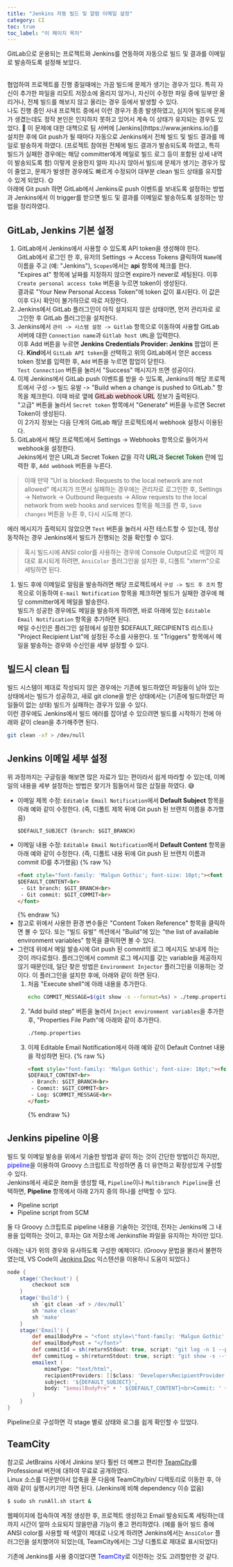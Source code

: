 ```yaml
---
title: "Jenkins 자동 빌드 및 알람 이메일 설정"
category: CI
toc: true
toc_label: "이 페이지 목차"
---
```


GitLab으로 운용되는 프로젝트와 Jenkins를 연동하여 자동으로 빌드 및 결과를 이메일로 발송하도록 설정해 보았다.

<br>
협업하여 프로젝트를 진행 중일때에는 가끔 빌드에 문제가 생기는 경우가 있다. 특히 자신이 추가한 파일을 리모트 저장소에 올리지 않거나, 자신이 수정한 파일 중에 일부만 올리거나, 전체 빌드를 해보지 않고 올리는 경우 등에서 발생할 수 있다.

<br>
나도 진행 중인 사내 프로젝트 중에서 이런 경우가 종종 발생하였고, 심지어 빌드에 문제가 생겼는데도 정작 본인은 인지하지 못하고 있어서 계속 이 상태가 유지되는 경우도 있었다. 🚩  
이 문제에 대한 대책으로 팀 서버에 [Jenkins](https://www.jenkins.io/)를 설치한 후에 Git push가 될 때마다 자동으로 Jenkins에서 전체 빌드 및 빌드 결과를 메일로 발송하게 하였다. (프로젝트 참여원 전체에 빌드 결과가 발송되도록 하였고, 특히 빌드가 실패한 경우에는 해당 committer에게 메일로 빌드 로그 등이 포함된 상세 내역이 발송되도록 함)  
이렇게 운용한지 얼마 지나지 않아서 빌드에 문제가 생기는 경우가 많이 줄었고, 문제가 발생한 경우에도 빠르게 수정되어 대부분 clean 빌드 상태를 유지할 수 있게 되었다. 🌞

<br>
아래에 Git push 하면 GitLab에서 Jenkins로 push 이벤트를 보내도록 설정하는 방법과 Jenkins에서 이 trigger를 받으면 빌드 및 결과를 이메일로 발송하도록 설정하는 방법을 정리하였다.

## GitLab, Jenkins 기본 설정
1. GitLab에서 Jenkins에서 사용할 수 있도록 API token을 생성해야 한다.  
GitLab에서 로그인 한 후, 유저의 Settings -> Access Tokens 클릭하여 `Name`에 이름을 주고 (예: "Jenkins"), `Scopes`에서는 **api** 항목에 체크를 한다.  
"Expires at" 항목에 날짜를 지정하지 않으면 expire가 never로 세팅된다. 이후 `Create personal access toke` 버튼을 누르면 token이 생성된다.  
결과로 "Your New Personal Access Token"에 token 값이 표시된다. 이 값은 이후 다시 확인이 불가하므로 따로 저장한다.
1. Jenkins에서 GitLab 플러그인이 아직 설치되지 않은 상태이면, 먼저 관리자로 로그인한 후 GitLab 플러그인을 설치한다.
1. Jenkins에서 `관리 -> 시스템 설정 -> Gitlab` 항목으로 이동하여 사용할 GitLab 서버에 대한 `Connection name`과 `Gitlab host URL`을 입력한다.  
이후 Add 버튼을 누르면 **Jenkins Credentials Provider: Jenkins** 팝업이 뜬다. **Kind**에서 `GitLab API token`을 선택하고 위의 GitLab에서 얻은 access token 정보를 입력한 후, `Add` 버튼을 누르면 팝업이 닫힌다.  
`Test Connection` 버튼을 눌러서 "Success" 메시지가 뜨면 성공이다.
1. 이제 Jenkins에서 GitLab push 이벤트를 받을 수 있도록, Jenkins의 해당 프로젝트에서 구성 -> 빌드 유발 -> "Build when a change is pushed to GitLab." 항목을 체크한다. 이때 바로 옆에 <mark style='background-color: #ffdce0'>GitLab webhook URL</mark> 정보가 출력된다.  
"고급" 버튼을 눌러서 `Secret token` 항목에서 "Generate" 버튼을 누르면 Secret Token이 생성된다.  
이 2가지 정보는 다음 단계의 GitLab 해당 프로젝트에서 webhook 설정시 이용된다.
1. GitLab에서 해당 프로젝트에서 Settings -> Webhooks 항목으로 들어가서 webhook을 설정한다.  
Jekins에서 얻은 URL과 Secret Token 값을 각각 <mark style='background-color: #dcffe4'>URL</mark>과 <mark style='background-color: #dcffe4'>Secret Token</mark> 란에 입력한 후, `Add webhook` 버튼을 누른다.
> 이때 만약 "Url is blocked: Requests to the local network are not allowed" 메시지가 뜨면서 실패하는 경우에는 관리자로 로그인한 후, Settings -> Network -> Outbound Requests -> Allow requests to the local network from web hooks and services 항목을 체크를 켠 후, `Save changes` 버튼을 누른 후, 다시 시도해 본다.

   에러 메시지가 출력되지 않았으면 `Test` 버튼을 눌러서 사전 테스트할 수 있는데, 정상 동작하는 경우 Jenkins에서 빌드가 진행되는 것을 확인할 수 있다.
> 혹시 빌드시에 ANSI color를 사용하는 경우에 Console Output으로 색깔이 제대로 표시되게 하려면, `AnsiColor` 플러그인을 설치한 후, 디폴트 "xterm"으로 세팅하면 된다.
1. 빌드 후에 이메일로 알림을 발송하려면 해당 프로젝트에서 `구성 -> 빌드 후 조치` 항목으로 이동하여 `E-mail Notification` 항목을 체크하면 빌드가 실패한 경우에 해당 committer에게 메일을 발송한다.  
빌드가 성공한 경우에도 메일을 발송하게 하려면, 바로 아래에 있는 `Editable Email Notification` 항목을 추가하면 된다.  
메일 수신인은 플러그인 설정에서 설정한 $DEFAULT_RECIPIENTS 리스트나 "Project Recipient List"에 설정된 주소를 사용한다. 또 "Triggers" 항목에서 메일을 발송하는 경우와 수신인을 세부 설정할 수 있다.

## 빌드시 clean 팁
빌드 시스템이 제대로 작성되지 않은 경우에는 기존에 빌드하였던 파일들이 남아 있는 상태에서는 빌드가 성공하고, 새로 git clone을 받은 상태에서는 (기존에 빌드하였던 파일들이 없는 상태) 빌드가 실패하는 경우가 있을 수 있다.  
이런 경우에도 Jenkins에서 빌드 에러를 잡아낼 수 있으려면 빌드를 시작하기 전에 아래와 같이 clean을 추가해주면 된다.
```sh
git clean -xf > /dev/null
```

## Jenkins 이메일 세부 설정
위 과정까지는 구글링을 해보면 많은 자료가 있는 편이라서 쉽게 따라할 수 있는데, 이메일의 내용을 세부 설정하는 방법은 찾기가 힘들어서 많은 삽질을 하였다. 😅  
- 이메일 제목 수정: `Editable Email Notification`에서 **Default Subject** 항목을 아래 예와 같이 수정한다. (즉, 디폴트 제목 뒤에 Git push 된 브랜치 이름을 추가했음)
  ```html
  $DEFAULT_SUBJECT (branch: $GIT_BRANCH)
  ```
- 이메일 내용 수정: `Editable Email Notification`에서 **Default Content** 항목을 아래 예와 같이 수정한다. (즉, 디폴트 내용 뒤에 Git push 된 브랜치 이름과 commit ID를 추가했음)
  {% raw %}
  ```html
  <font style="font-family: 'Malgun Gothic'; font-size: 10pt;"><font color='#1f4e79'>
  $DEFAULT_CONTENT<br>
   - Git branch: $GIT_BRANCH<br>
   - Git commit: $GIT_COMMIT<br>
  </font>
  ```
  {% endraw %}
- 참고로 위에서 사용한 환경 변수들은 "Content Token Reference" 항목을 클릭하면 볼 수 있다. 또는 "빌드 유발" 섹션에서 "Build"에 있는 "the list of available environment variables" 항목을 클릭하면 볼 수 있다.
- 그런데 위에서 메일 발송시에 Git push 된 commit의 로그 메시지도 보내게 하는 것이 까다로웠다. 플러그인에서 commit 로그 메시지를 갖는 variable을 제공하지 않기 때문인데, 일단 찾은 방법은 `Environment Injector` 플러그인을 이용하는 것이다. 이 플러그인을 설치한 후에, 아래와 같이 하면 된다.
   1. 처음 "Execute shell"에 아래 내용을 추가한다.
      ```sh
      echo COMMIT_MESSAGE=$(git show -s --format=%s) > ./temp.properties
      ```
   1. "Add build step" 버튼을 눌러서 `Inject environment variables`을 추가한 후, "Properties File Path"에 아래와 같이 추가한다.
      ```sh
      ./temp.properties
      ```
   1. 이제 Editable Email Notification에서 아래 예와 같이 Default Contnet 내용을 작성하면 된다.
      {% raw %}
      ```html
      <font style="font-family: 'Malgun Gothic'; font-size: 10pt;"><font color='#1f4e79'>
      $DEFAULT_CONTENT<br>
       - Branch: $GIT_BRANCH<br>
       - Commit: $GIT_COMMIT<br>
       - Log: $COMMIT_MESSAGE<br>
      </font>
      ```
      {% endraw %}

## Jenkins pipeline 이용
빌드 및 이메일 발송을 위에서 기술한 방법과 같이 하는 것이 간단한 방법이긴 하지만, <font color=blue>pipeline</font>을 이용하여 Groovy 스크립트로 작성하면 좀 더 유연하고 확장성있게 구성할 수 있다.  
Jenkins에서 새로운 item을 생성할 때, `Pipeline`이나 `Multibranch Pipeline`을 선택하면, **Pipeline** 항목에서 아래 2가지 중의 하나를 선택할 수 있다.
- Pipeline script
- Pipeline script from SCM

둘 다 Groovy 스크립트로 pipeline 내용을 기술하는 것인데, 전자는 Jenkins에 그 내용을 입력하는 것이고, 후자는 Git 저장소에 Jenkinsfile 파일을 유지하는 차이만 있다.  

아래는 내가 위의 경우와 유사하도록 구성한 예제이다. (Groovy 문법을 몰라서 불편하였는데, VS Code의 [Jenkins Doc](https://marketplace.visualstudio.com/items?itemName=Maarti.jenkins-doc) 익스텐션을 이용하니 도움이 되었다.)
```groovy
node {
    stage('Checkout') {
        checkout scm
    }    
    stage('Build') {
        sh `git clean -xf > /dev/null`
        sh 'make clean'
        sh 'make'
    }
    stage('Email') {
        def emailBodyPre = "<font style=\"font-family: 'Malgun Gothic'; font-size: 10pt;\"><font color='#1f4e79'>"
        def emailBodyPost = "</font>"
        def commitId = sh(returnStdout: true, script: "git log -n 1 --pretty=format:'%H'").trim()
        def commitLog = sh(returnStdout: true, script: "git show -s --format=%s").trim()
        emailext (
            mimeType: "text/html",
            recipientProviders: [[$class: 'DevelopersRecipientProvider'], [$class: 'RequesterRecipientProvider']],
            subject: '${DEFAULT_SUBJECT}',
            body: "$emailBodyPre" + ' ${DEFAULT_CONTENT}<br>Commit: ' + "$commitId" + '<br>Log:' + "$commitLog" + "$emailBodyPost",
        )
    }
}
```

Pipeline으로 구성하면 각 stage 별로 상태와 로그를 쉽게 확인할 수 있었다.

## TeamCity
참고로 JetBrains 사에서 Jinkins 보다 훨씬 더 예쁘고 편리한 [TeamCity](https://www.jetbrains.com/teamcity)를 Professional 버전에 대하여 무료로 공개하였다.  
Linux 소스를 다운받아서 압축을 푼 다음에 TeamCity/bin/ 디렉토리로 이동한 후, 아래와 같이 실행시키기만 하면 된다. (Jenkins에 비해 dependency 이슈 없음)
```sh
$ sudo sh runAll.sh start &
```
웹페이지에 접속하여 계정 생성한 후, 프로젝트 생성하고 Email 발송되도록 세팅하는데까지 시간이 얼마 소요되지 않을만큼 기능이 좋고 편리하였다. (예를 들어 빌드 중에 ANSI color를 사용할 때 색깔이 제대로 나오게 하려면 Jenkins에서는 `AnsiColor` 플러그인을 설치했어야 되었는데, TeamCity에서는 그냥 디폴트로 제대로 표시되었다)

기존에 Jenkins를 사용 중이었다면 <font color=blue>TeamCity</font>로 이전하는 것도 고려할만한 것 같다.
